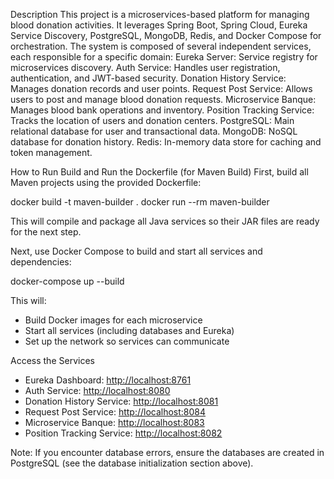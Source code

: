 Description
This project is a microservices-based platform for managing blood donation activities. It leverages Spring Boot, Spring Cloud, Eureka Service Discovery, PostgreSQL, MongoDB, Redis, and Docker Compose for orchestration. The system is composed of several independent services, each responsible for a specific domain:
Eureka Server: Service registry for microservices discovery.
Auth Service: Handles user registration, authentication, and JWT-based security.
Donation History Service: Manages donation records and user points.
Request Post Service: Allows users to post and manage blood donation requests.
Microservice Banque: Manages blood bank operations and inventory.
Position Tracking Service: Tracks the location of users and donation centers.
PostgreSQL: Main relational database for user and transactional data.
MongoDB: NoSQL database for donation history.
Redis: In-memory data store for caching and token management.


How to Run
Build and Run the Dockerfile (for Maven Build)
First, build all Maven projects using the provided Dockerfile:

docker build -t maven-builder .
docker run --rm maven-builder

This will compile and package all Java services so their JAR files are ready for the next step.

Next, use Docker Compose to build and start all services and dependencies:

docker-compose up --build

This will:
- Build Docker images for each microservice
- Start all services (including databases and Eureka)
- Set up the network so services can communicate

Access the Services
- Eureka Dashboard: [http://localhost:8761](http://localhost:8761)
- Auth Service: [http://localhost:8080](http://localhost:8080)
- Donation History Service: [http://localhost:8081](http://localhost:8081)
- Request Post Service: [http://localhost:8084](http://localhost:8084)
- Microservice Banque: [http://localhost:8083](http://localhost:8083)
- Position Tracking Service: [http://localhost:8082](http://localhost:8082)

Note:
If you encounter database errors, ensure the databases are created in PostgreSQL (see the database initialization section above).